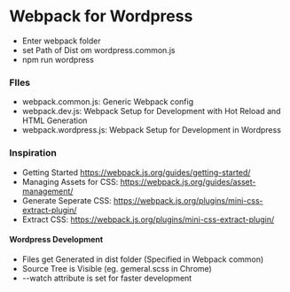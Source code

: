 # Webpack  for Wordpress
- Enter webpack folder
- set Path of Dist om wordpress.common.js
- npm run wordpress

### FIles
- webpack.common.js: Generic Webpack config
- webpack.dev.js: Webpack Setup for Development with Hot Reload and HTML Generation
- webpack.wordpress.js: Webpack Setup for Development in Wordpress

### Inspiration
- Getting Started https://webpack.js.org/guides/getting-started/
- Managing Assets for CSS: https://webpack.js.org/guides/asset-management/
- Generate Seperate CSS: https://webpack.js.org/plugins/mini-css-extract-plugin/
- Extract CSS: https://webpack.js.org/plugins/mini-css-extract-plugin/

#### Wordpress Development
- Files get Generated in dist folder (Specified in Webpack common)
- Source Tree is Visible (eg. gemeral.scss in Chrome)
- --watch attribute is set for faster development